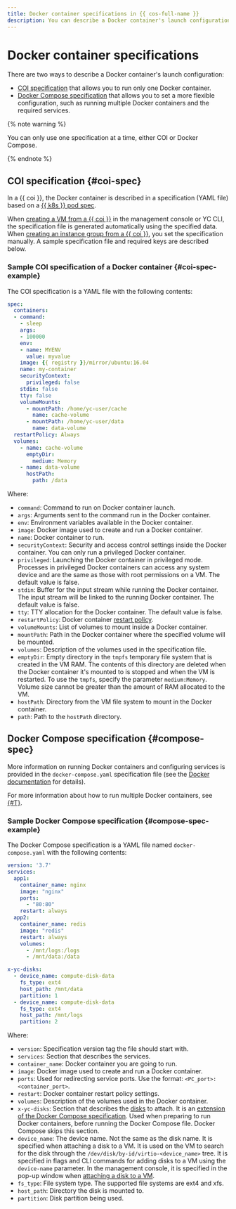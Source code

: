 ```yaml
---
title: Docker container specifications in {{ cos-full-name }}
description: You can describe a Docker container's launch configuration using the COI or Docker Compose specification.
---
```


# Docker container specifications

There are two ways to describe a Docker container's launch configuration:
* [COI specification](#coi-spec) that allows you to run only one Docker container.
* [Docker Compose specification](#compose-spec) that allows you to set a more flexible configuration, such as running multiple Docker containers and the required services.

{% note warning %}

You can only use one specification at a time, either COI or Docker Compose.

{% endnote %}

## COI specification {#coi-spec}

In a {{ coi }}, the Docker container is described in a specification (YAML file) based on a [{{ k8s }} pod spec](https://kubernetes.io/docs/reference/kubernetes-api/workload-resources/pod-v1/).

When [creating a VM from a {{ coi }}](../tutorials/vm-create.md) in the management console or YC CLI, the specification file is generated automatically using the specified data. When [creating an instance group from a {{ coi }}](../tutorials/ig-create.md), you set the specification manually. A sample specification file and required keys are described below.

### Sample COI specification of a Docker container {#coi-spec-example}

The COI specification is a YAML file with the following contents:

```yaml
spec:
  containers:
  - command:
    - sleep
    args:
    - 100000
    env:
    - name: MYENV
      value: myvalue
    image: {{ registry }}/mirror/ubuntu:16.04
    name: my-container
    securityContext:
      privileged: false
    stdin: false
    tty: false
    volumeMounts:
      - mountPath: /home/yc-user/cache
        name: cache-volume
      - mountPath: /home/yc-user/data
        name: data-volume
  restartPolicy: Always
  volumes:
    - name: cache-volume
      emptyDir:
        medium: Memory
    - name: data-volume
      hostPath:
        path: /data
```

Where:
* `command`: Command to run on Docker container launch.
* `args`: Arguments sent to the command run in the Docker container.
* `env`: Environment variables available in the Docker container.
* `image`: Docker image used to create and run a Docker container.
* `name`: Docker container to run.
* `securityContext`: Security and access control settings inside the Docker container. You can only run a privileged Docker container.
* `privileged`: Launching the Docker container in privileged mode. Processes in privileged Docker containers can access any system device and are the same as those with root permissions on a VM. The default value is false.
* `stdin`: Buffer for the input stream while running the Docker container. The input stream will be linked to the running Docker container. The default value is false.
* `tty`: TTY allocation for the Docker container. The default value is false.
* `restartPolicy`: Docker container [restart policy](restart-policy.md).
* `volumeMounts`: List of volumes to mount inside a Docker container.
* `mountPath`: Path in the Docker container where the specified volume will be mounted.
* `volumes`: Description of the volumes used in the specification file.
* `emptyDir`: Empty directory in the `tmpfs` temporary file system that is created in the VM RAM. The contents of this directory are deleted when the Docker container it's mounted to is stopped and when the VM is restarted. To use the `tmpfs`, specify the parameter `medium:Memory`. Volume size cannot be greater than the amount of RAM allocated to the VM.
* `hostPath`: Directory from the VM file system to mount in the Docker container.
* `path`: Path to the `hostPath` directory.

## Docker Compose specification {#compose-spec}

More information on running Docker containers and configuring services is provided in the `docker-compose.yaml` specification file (see the [Docker documentation](https://docs.docker.com/compose/compose-file/) for details).

For more information about how to run multiple Docker containers, see [{#T}](../tutorials/docker-compose.md).

### Sample Docker Compose specification {#compose-spec-example}

The Docker Compose specification is a YAML file named `docker-compose.yaml` with the following contents:

```yaml
version: '3.7'
services:
  app1:
    container_name: nginx
    image: "nginx"
    ports:
      - "80:80"
    restart: always
  app2:
    container_name: redis
    image: "redis"
    restart: always
    volumes:
      - /mnt/logs:/logs
      - /mnt/data:/data

x-yc-disks:
  - device_name: compute-disk-data
    fs_type: ext4
    host_path: /mnt/data
    partition: 1
  - device_name: compute-disk-data
    fs_type: ext4
    host_path: /mnt/logs
    partition: 2
```

Where:
* `version`: Specification version tag the file should start with.
* `services`: Section that describes the services.
* `container_name`: Docker container you are going to run.
* `image`: Docker image used to create and run a Docker container.
* `ports`: Used for redirecting service ports. Use the format: `<PC_port>:<container_port>`.
* `restart`: Docker container restart policy settings.
* `volumes`: Description of the volumes used in the Docker container.
* `x-yc-disks`: Section that describes the [disks](../../compute/concepts/disk.md) to attach. It is an [extension of the Docker Compose specification](https://docs.docker.com/compose/compose-file/#extension-fields). Used when preparing to run Docker containers, before running the Docker Compose file. Docker Compose skips this section.
* `device_name`: The device name. Not the same as the disk name. It is specified when attaching a disk to a VM. It is used on the VM to search for the disk through the `/dev/disk/by-id/virtio-<device_name>` tree. It is specified in flags and CLI commands for adding disks to a VM using the `device-name` parameter. In the management console, it is specified in the pop-up window when [attaching a disk to a VM](../../compute/operations/vm-control/vm-attach-disk#attach).
* `fs_type`: File system type. The supported file systems are ext4 and xfs.
* `host_path`: Directory the disk is mounted to.
* `partition`: Disk partition being used.